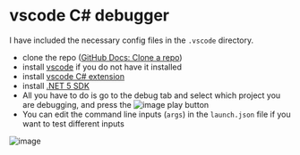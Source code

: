 # vscode C# debugger

I have included the necessary config files in the `.vscode` directory.

* clone the repo ([GitHub Docs: Clone a repo](https://docs.github.com/en/repositories/creating-and-managing-repositories/cloning-a-repository))
* install [vscode](https://code.visualstudio.com/download) if you do not have it installed
* install [vscode C# extension](https://marketplace.visualstudio.com/items?itemName=ms-dotnettools.csharp)
* install [.NET 5 SDK](https://dotnet.microsoft.com/download)
* All you have to do is go to the debug tab and select which project you are debugging, and press the ![image](https://user-images.githubusercontent.com/7727291/138005464-2914975c-9d47-454d-b010-ec017a57ddc9.png) play button
* You can edit the command line inputs (`args`) in the `launch.json` file if you want to test different inputs

![image](https://user-images.githubusercontent.com/7727291/138005240-0af92771-e362-40d3-91d1-8b9d503f8eda.png)
